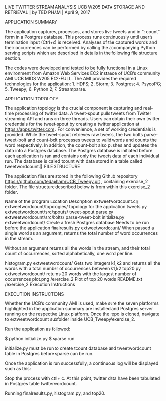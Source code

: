 LIVE TWITTER STREAM ANALYSIS
UCB W205 DATA STORAGE AND RETRIEVAL | by TED PHAM | April 9, 2017

APPLICATION SUMMARY

The application captures, processes, and stores live tweets and in “<word>: count” form in a Postgres database. This process runs continuously until user’s termination input (Ctrl+c) is received. Analyses of the captured words and their occurrences can be performed by calling the accompanying Python serving scripts which are described in details in the following file structure section.

The codes were developed and tested to be fully functional in a Linux environment from Amazon Web Services EC2 instance of UCB’s community AMI UCB MIDS W205 EX2-FULL. The AMI provides the required technologies for the application: 1. HDFS; 2. Storm; 3. Postgres; 4. PsycoPG; 5. Tweepy; 6. Python 2; 7. Streamparse.

APPLICATION TOPOLOGY



The application topology is the crucial component in capturing and real-time processing of twitter data. A tweet-spout pulls tweets from Twitter streaming API and runs on three threads. Users can obtain their own twitter credentials for the tweet-spout by creating a twitter application at https://apps.twitter.com . For convenience, a set of working credentials is provided. While the tweet-spout retrieves raw tweets, the two bolts parse-tweet-bolt and count-bolt processes tweets to valid words and counts the word respectively. In addition, the count-bolt also pushes and updates the data into a Postgres database. The Postgres database is initiated before each application is ran and contains only the tweets data of each individual run.
The database is called tcount with data stored in a table called tweetwordcount.
FILE STRUCTURE

The application files are stored in the following Github repository 
https://github.com/tedapham/UCB_Tweepy.git , containing exercise_2 folder. The file structure described below is from within this exercise_2 folder.

Name of the program
Location
Description
extweetwordcount.clj
extweetwordcount/topologies/
topology for the application
tweets.py
extweetwordcount/src/spouts/
tweet-spout
parse.py
extweetwordcount/src/bolts/
parse-tweet-bolt
initialize.py
extweetwordcount/
Create a fresh Postgres database
Needs to be run before the application
finalresults.py
extweetwordcount/
When passed a single word as an argument, returns the total number of word occurrences in the stream.

Without an argument returns all the words in the stream, and their total count of occurrences, sorted alphabetically, one word per line.

histogram.py
extweetwordcount/
Gets two integers k1,k2 and returns all the words with a total number of occurrences between k1,k2
top20.py
extweetwordcount/
returns 20 words with the largest number of occurrences
plot.png
/exercise_2
Plot of top 20 words 
README.txt
/exercise_2
Execution Instructions


EXECUTION INSTRUCTIONS

Whether the UCB’s community AMI is used, make sure the seven platforms highlighted in the application summary are installed and Postgres server running on the respective Linux platform. Once the repo is cloned, navigate to extweetwordcount subfolder inside UCB_Tweepy/exercise_2.

Run the application as followed:

$ python initialize.py
$ sparse run

initialize.py must be run to create tcount database and tweetwordcount table in Postgres before sparse can be run.



Once the application is run successfully, a continuous log will be displayed such as this:

Stop the process with ctrl+ c. At this point, twitter data have been tabulated in Postgres table twitterwordcount.





Running finalresults.py, histogram.py, and top20.
